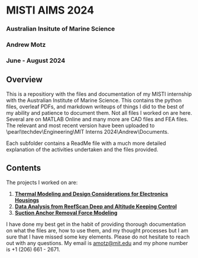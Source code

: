 # MISTI AIMS 2024
### Australian Insitute of Marine Science
### Andrew Motz
### June - August 2024

## Overview
This is a repositiory with the files and documentation of my MISTI internship with the Australian Institute of Marine Science. This contains the python files, overleaf PDFs, and markdown writeups of things I did to the best of my ability and patience to document them. Not all files I worked on are here. Several are on MATLAB Online and many more are CAD files and FEA files. The relevant and most recent version have been uploaded to \\pearl\techdev\Engineering\MIT Interns 2024\Andrew\Documents.

Each subfolder contains a ReadMe file with a much more detailed explanation of the activities undertaken and the files provided.

## Contents
The projects I worked on are:
1) **[Thermal Modeling and Design Considerations for Electronics Housings](Thermal)**
2) **[Data Analysis from ReefScan Deep and Altitude Keeping Control](ReefScanDeep_Altitude)**
3) **[Suction Anchor Removal Force Modeling](Anchor_Suction)**

I have done my best get in the habit of providing thorough documentation on what the files are, how to use them, and my thought processes but I am sure that I have missed some key elements. Please do not hesitate to reach out with any questions. My email is amotz@mit.edu and my phone number is +1 (206) 661 - 2671. 